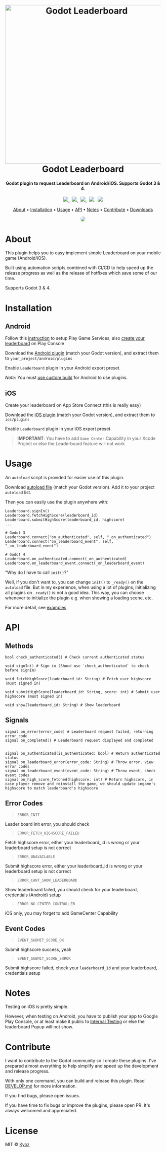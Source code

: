 <h1 align="center">
  <br>
  <img src="./icon.png" alt="Godot Leaderboard" width=512>
  <br>
  Godot Leaderboard
  <br>
</h1>

<h4 align="center">Godot plugin to request Leaderboard on Android/iOS. Supports Godot 3 & 4</a>.</h4>

<p align="center">
  <a href="https://github.com/kyoz/godot-leaderboard/releases">
    <img src="https://img.shields.io/github/v/tag/kyoz/godot-leaderboard?label=Version&style=flat-square">
  </a>
  <span>&nbsp</span>
  <a href="https://github.com/kyoz/godot-leaderboard/actions">
    <img src="https://img.shields.io/github/actions/workflow/status/kyoz/godot-leaderboard/release.yml?label=Build&style=flat-square&color=00ad06">
  </a>
  <span>&nbsp</span>
  <a href="https://github.com/kyoz/godot-leaderboard/releases">
    <img src="https://img.shields.io/github/downloads/kyoz/godot-leaderboard/total?style=flat-square&label=Downloads&color=de3f00">
  </a>
  <span>&nbsp</span>
  <img src="https://img.shields.io/github/stars/kyoz/godot-leaderboard?style=flat-square&color=c99e00">
  <span>&nbsp</span>
  <img src="https://img.shields.io/github/license/kyoz/godot-leaderboard?style=flat-square&color=fc7b03">
</p>

<p align="center">
  <a href="#about">About</a> •
  <a href="#installation">Installation</a> •
  <a href="#usage">Usage</a> •
  <a href="#api">API</a> •
  <a href="#notes">Notes</a> •
  <a href="#contribute">Contribute</a> •
  <a href="https://github.com/kyoz/godot-leaderboard/releases">Downloads</a> 
</p>

<p align="center">
  <img src="./demo.jpg" style="max-width: 580px; border-radius: 24px">
</p>

# About

This plugin helps you to easy implement simple Leaderboard on your mobile game (Android/iOS).

Built using automation scripts combined with CI/CD to help speed up the release progress as well as the release of hotfixes which save some of our time.

Supports Godot 3 & 4.

# Installation

## Android

Follow this [instruction](https://developer.android.com/games/pgs/console/setup) to setup Play Game Services, also [create your leaderboard](https://developer.android.com/games/pgs/leaderboards#:~:text=To%20create%20a%20leaderboard%20for,click%20the%20Create%20leaderboard%20button.&text=Then%2C%20simply%20fill%20out%20the%20information%20required%20for%20this%20leaderboard.) on Play Console

Download the [Android plugin](https://github.com/kyoz/godot-leaderboard/releases) (match your Godot version), and extract them to `your_project/android/plugins`

Enable `Leaderboard` plugin in your Android export preset.

*Note*: You must [use custom build](https://docs.godotengine.org/en/stable/tutorials/export/android_custom_build.html) for Android to use plugins.

## iOS

Create your leaderboard on App Store Connect (this is really easy)

Download the [iOS plugin](https://github.com/kyoz/godot-leaderboard/releases) (match your Godot version), and extract them to `ios/plugins`

Enable `Leaderboard` plugin in your iOS export preset.

> **IMPORTANT**: You have to add `Game Center` Capability in your Xcode Project or else the Leaderboard feature will not work

# Usage

An `autoload` script is provided for easier use of this plugin.

Download [autoload file](./autoload) (match your Godot version). Add it to your project `autoload` list.

Then you can easily use the plugin anywhere with:

```gdscript
Leaderboard.signIn()
Leaderboard.fetchHighScore(leaderboard_id)
Leaderboard.submitHighScore(leaderboard_id, highscore)
...

# Godot 3
Leaderboard.connect("on_authenticated", self, "_on_authenticated")
Leaderboard.connect("on_leaderboard_event", self, "_on_leaderboard_event")

# Godot 4
Leaderboard.on_authenticated.connect(_on_authenticated)
Leaderboard.on_leaderboard_event.connect(_on_leaderboard_event)
```

"Why do I have to call `init()`?"  

Well, if you don't want to, you can change `init()` to `_ready()` on the `autoload` file. But in my experience, when using a lot of plugins, initializing all plugins on `_ready()` is not a good idea. This way, you can choose whenever to initialize the plugin e.g. when showing a loading scene, etc.

For more detail, see [examples](./example/)

# API

## Methods

```gdscript
bool check_authenticated() # Check current authenticated status

void signIn() # Sign in (Shoud use `check_authenticated` to check before signIn)

void fetchHighScore(leaderboard_id: String) # Fetch user highscore (must signed in)

void submitHighScore(leaderboard_id: String, score: int) # Submit user highscore (must signed in)

void show(leaderboard_id: String) # Show leaderboard
```

## Signals

```gdscript
signal on_error(error_code) # Leaderboard request failed, returning error_code
signal on_completed() # Leaderboard request displayed and completed


signal on_authenticated(is_authenticated: bool) # Return authenticated status
signal on_leaderboard_error(error_code: String) # Throw error, view error codes
signal on_leaderboard_event(event_code: String) # Throw event, check event codes
signal on_high_score_fetched(highscore: int) # Return highscore, in case player remove and reinstall the game, we should update ingame's highscore to match leaderboard's highscore

```

## Error Codes

> `ERROR_INIT`

Leader board init error, you should check

> `ERROR_FETCH_HIGHSCORE_FAILED`

Fetch highscore error, either your leaderboard_id is wrong or your leaderboard setup is not correct

> `ERROR_UNAVAILABLE`

Submit highscore error, either your leaderboard_id is wrong or your leaderboard setup is not correct

> `ERROR_CANT_SHOW_LEADERBOARD`

Show leaderboard failed, you should check for your leaderboard, credentials (Android) setup

> `ERROR_NO_CENTER_CONTROLLER`

iOS only, you may forget to add GameCenter Capability


## Event Codes

> `EVENT_SUBMIT_SCORE_OK`

Submit highscore success, yeah


> `EVENT_SUBMIT_SCORE_ERROR`

Submit highscore failed, check your `leaderboard_id` and your leaderboard, credentials setup

# Notes

Testing on iOS is pretty simple.  

However, when testing on Android, you have to publish your app to Google Play Console, or at least make it public to [Internal Testing](https://play.google.com/console/about/internal-testing/) or else the leaderboard Popup will not show.

# Contribute

I want to contribute to the Godot community so I create these plugins. I've prepared almost everything to help simplify and speed up the development and release progress.

With only one command, you can build and release this plugin. Read [DEVELOP.md](./DEVELOP.md) for more information.

If you find bugs, please open issues.

If you have time to fix bugs or improve the plugins, please open PR. It's always welcomed and appreciated.

# License

MIT © [Kyoz](mailto:banminkyoz@gmail.com)